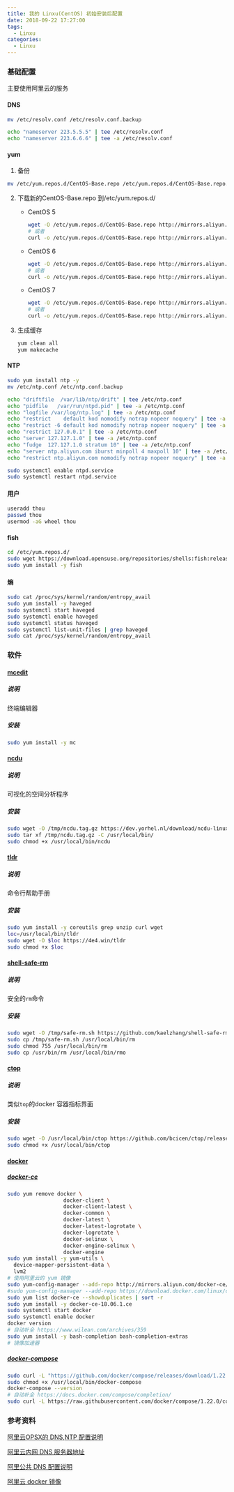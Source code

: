 ```yaml
---
title: 我的 Linxu(CentOS) 初始安装后配置
date: 2018-09-22 17:27:00
tags:
  - Linxu
categories:
  - Linxu
---
```

### 基础配置

主要使用阿里云的服务

#### DNS

```bash
mv /etc/resolv.conf /etc/resolv.conf.backup

echo "nameserver 223.5.5.5" | tee /etc/resolv.conf
echo "nameserver 223.6.6.6" | tee -a /etc/resolv.conf
```

#### yum

1. 备份

```bash
mv /etc/yum.repos.d/CentOS-Base.repo /etc/yum.repos.d/CentOS-Base.repo.backup
```

2. 下载新的CentOS-Base.repo 到/etc/yum.repos.d/

   - CentOS 5

     ```bash
     wget -O /etc/yum.repos.d/CentOS-Base.repo http://mirrors.aliyun.com/repo/Centos-5.repo
     # 或者
     curl -o /etc/yum.repos.d/CentOS-Base.repo http://mirrors.aliyun.com/repo/Centos-5.repo
     ```

   - CentOS 6

     ```bash
     wget -O /etc/yum.repos.d/CentOS-Base.repo http://mirrors.aliyun.com/repo/Centos-6.repo
     # 或者
     curl -o /etc/yum.repos.d/CentOS-Base.repo http://mirrors.aliyun.com/repo/Centos-6.repo
     ```

   - CentOS 7

     ```bash
     wget -O /etc/yum.repos.d/CentOS-Base.repo http://mirrors.aliyun.com/repo/Centos-7.repo
     # 或者
     curl -o /etc/yum.repos.d/CentOS-Base.repo http://mirrors.aliyun.com/repo/Centos-7.repo
     ```

3. 生成缓存

   ```bash
   yum clean all
   yum makecache
   ```

#### NTP

```bash
sudo yum install ntp -y
mv /etc/ntp.conf /etc/ntp.conf.backup

echo "driftfile  /var/lib/ntp/drift" | tee /etc/ntp.conf
echo "pidfile   /var/run/ntpd.pid" | tee -a /etc/ntp.conf
echo "logfile /var/log/ntp.log" | tee -a /etc/ntp.conf
echo "restrict    default kod nomodify notrap nopeer noquery" | tee -a /etc/ntp.conf
echo "restrict -6 default kod nomodify notrap nopeer noquery" | tee -a /etc/ntp.conf
echo "restrict 127.0.0.1" | tee -a /etc/ntp.conf
echo "server 127.127.1.0" | tee -a /etc/ntp.conf
echo "fudge  127.127.1.0 stratum 10" | tee -a /etc/ntp.conf
echo "server ntp.aliyun.com iburst minpoll 4 maxpoll 10" | tee -a /etc/ntp.conf
echo "restrict ntp.aliyun.com nomodify notrap nopeer noquery" | tee -a /etc/ntp.conf

sudo systemctl enable ntpd.service
sudo systemctl restart ntpd.service
```

#### 用户

```bash
useradd thou
passwd thou
usermod -aG wheel thou
```

#### fish

```bash
cd /etc/yum.repos.d/
sudo wget https://download.opensuse.org/repositories/shells:fish:release:2/CentOS_7/shells:fish:release:2.repo
sudo yum install -y fish
```

#### 熵

```bash
sudo cat /proc/sys/kernel/random/entropy_avail
sudo yum install -y haveged
sudo systemctl start haveged
sudo systemctl enable haveged
sudo systemctl status haveged
sudo systemctl list-unit-files | grep haveged
sudo cat /proc/sys/kernel/random/entropy_avail
```

### 软件

#### [mcedit](https://midnight-commander.org/)

##### 说明

终端编辑器

##### 安装

```bash
sudo yum install -y mc
```

#### [ncdu](https://dev.yorhel.nl/ncdu)

##### 说明

可视化的空间分析程序

##### 安装

```bash
sudo wget -O /tmp/ncdu.tag.gz https://dev.yorhel.nl/download/ncdu-linux-i486-1.13.tar.gz 
sudo tar xf /tmp/ncdu.tag.gz -C /usr/local/bin/
sudo chmod +x /usr/local/bin/ncdu
```

#### [tldr](https://github.com/pepa65/tldr-bash-client)

##### 说明

命令行帮助手册

##### 安装

```bash
sudo yum install -y coreutils grep unzip curl wget
loc=/usr/local/bin/tldr
sudo wget -O $loc https://4e4.win/tldr
sudo chmod +x $loc
```

#### [shell-safe-rm](https://github.com/kaelzhang/shell-safe-rm)

##### 说明

安全的`rm`命令

##### 安装

```bash
sudo wget -O /tmp/safe-rm.sh https://github.com/kaelzhang/shell-safe-rm/blob/master/bin/rm.sh
sudo cp /tmp/safe-rm.sh /usr/local/bin/rm
sudo chmod 755 /usr/local/bin/rm
sudo cp /usr/bin/rm /usr/local/bin/rmo
```

#### [ctop](https://github.com/bcicen/ctop)

##### 说明

类似`top`的docker 容器指标界面

##### 安装

```bash
sudo wget -O /usr/local/bin/ctop https://github.com/bcicen/ctop/releases/download/v0.7.1/ctop-0.7.1-linux-amd64 
sudo chmod +x /usr/local/bin/ctop
```

#### [docker](https://www.docker.com/)

##### [docker-ce](https://docs.docker.com/install/linux/docker-ce/centos/)

```bash
sudo yum remove docker \
                  docker-client \
                  docker-client-latest \
                  docker-common \
                  docker-latest \
                  docker-latest-logrotate \
                  docker-logrotate \
                  docker-selinux \
                  docker-engine-selinux \
                  docker-engine
sudo yum install -y yum-utils \
  device-mapper-persistent-data \
  lvm2
# 使用阿里云的 yum 镜像
sudo yum-config-manager --add-repo http://mirrors.aliyun.com/docker-ce/linux/centos/docker-ce.repo
#sudo yum-config-manager --add-repo https://download.docker.com/linux/centos/docker-ce.repo
sudo yum list docker-ce --showduplicates | sort -r  
sudo yum install -y docker-ce-18.06.1.ce
sudo systemctl start docker
sudo systemctl enable docker
docker version
# 自动补全 https://www.wilean.com/archives/359
sudo yum install -y bash-completion bash-completion-extras
# 镜像加速器
```

##### [docker-compose](https://docs.docker.com/compose/install/)

```bash
sudo curl -L "https://github.com/docker/compose/releases/download/1.22.0/docker-compose-$(uname -s)-$(uname -m)" -o /usr/local/bin/docker-compose
sudo chmod +x /usr/local/bin/docker-compose
docker-compose --version
# 自动补全 https://docs.docker.com/compose/completion/
sudo curl -L https://raw.githubusercontent.com/docker/compose/1.22.0/contrib/completion/bash/docker-compose -o /etc/bash_completion.d/docker-compose
```

### 参考资料

[阿里云OPSX的 DNS,NTP 配置说明](https://opsx.alibaba.com/service?lang=zh-CN)

[阿里云内网 DNS 服务器地址](https://help.aliyun.com/knowledge_detail/40719.html#h2-u6392u67E5u65B9u6CD53)

[阿里公共 DNS 配置说明](http://www.alidns.com/setup/#linux)

[阿里云 docker 镜像](https://yq.aliyun.com/articles/110806)
